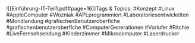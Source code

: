 
![[Einführung-IT-Teil1.pdf#page=16]]Tags & Topics:
   #Konzept
   #Linux
   #AppleComputer
   #Wozniak
   #APLprogrammiert
   #Laboratoriesentwickelten
   #Mondlandung
   #grafischenBenutzeroberflche
   #grafischenbenutzeroberflche
   #ComputerGenerationen
   #Vorlufer
   #Ritchie
   #LiveFernsehsendung
   #Kinderzimmer
   #Mikrocomputer
   #Laserdrucker